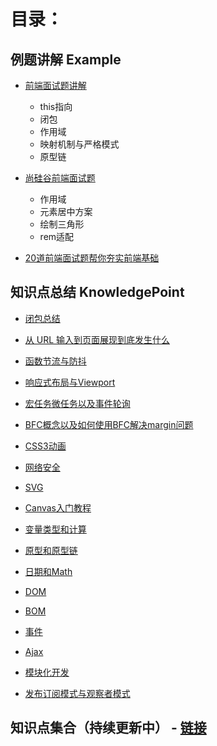 # 目录：

## 例题讲解 Example

- [前端面试题讲解](./Note/example/前端面试题讲解.md)
  - this指向
  - 闭包
  - 作用域
  - 映射机制与严格模式
  - 原型链

- [尚硅谷前端面试题](./Note/example/尚硅谷前端面试题.md)
  - 作用域
  - 元素居中方案
  - 绘制三角形
  - rem适配
- [20道前端面试题帮你夯实前端基础](./Note/example/20道前端面试题帮你夯实前端基础.md)

## 知识点总结 KnowledgePoint

- [闭包总结](./Note/KnowledgePoint/闭包总结.md)

- [从 URL 输入到页面展现到底发生什么](./Note/KnowledgePoint/从url输入到页面展现的过程.md)

- [函数节流与防抖](./Note/KnowledgePoint/函数节流与函数防抖.md)

- [响应式布局与Viewport](./Note/KnowledgePoint/响应式布局与Viewport.md)

- [宏任务微任务以及事件轮询](./Note/KnowledgePoint/宏任务微任务以及事件轮询.md)

- [BFC概念以及如何使用BFC解决margin问题](./Note/KnowledgePoint/BFC.md)

- [CSS3动画](./Note/KnowledgePoint/CSS动画.md)

- [网络安全](./Note/KnowledgePoint/网络安全.md)

- [SVG](./Note/KnowledgePoint/SVG.md)

- [Canvas入门教程](./Note/KnowledgePoint/Canvas入门教程.md)

- [变量类型和计算](./Note/KnowledgePoint/变量类型和计算.md)

- [原型和原型链](./Note/KnowledgePoint/原型和原型链.md)

- [日期和Math](./Note/KnowledgePoint/日期和Math.md)

- [DOM](./Note/KnowledgePoint/DOM.md)

- [BOM](./Note/KnowledgePoint/BOM.md)

- [事件](./Note/KnowledgePoint/事件.md)

- [Ajax](./Note/KnowledgePoint/Ajax.md)

- [模块化开发](./Note/KnowledgePoint/模块化开发.md)

- [发布订阅模式与观察者模式](./Note/KnowledgePoint/发布订阅模式与观察者模式.md)

## 知识点集合（持续更新中） - [链接](./Note/知识点集合.md)

